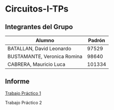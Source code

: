 # Circuitos-I-TPs

## Integrantes del Grupo

| Alumno | Padrón |
| -- | -- |
| BATALLAN, David Leonardo | 97529 |
| BUSTAMANTE, Veronica Romina | 98640 |
| CABRERA, Mauricio Luca | 101334 |
## Informe

[Trabajo Práctico 1](https://www.overleaf.com/9957141683spqckjzvndwn)

Trabajo Práctico 2
